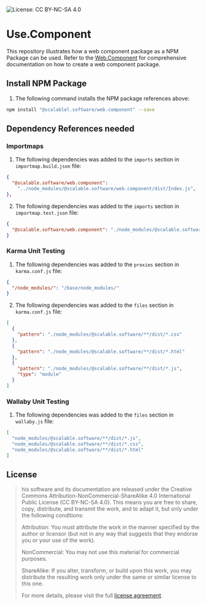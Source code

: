 ![License: CC BY-NC-SA 4.0](https://flat.badgen.net/static/license/CC-BY-NC-SA-4.0/green)

# Use.Component

This repository illustrates how a web component package as a NPM Package can be used.
Refer to the [Web.Component](https://github.com/scalable-software/web.component) for comprehensive documentation on how to create a web component package.

## Install NPM Package

1. The following command installs the NPM package references above:

```bash
npm install "@scalablel.software/web.component" --save
```

## Dependency References needed

### Importmaps

1. The following dependencies was added to the `imports` section in `importmap.build.json` file:

```json
{
  "@scalable.software/web.component":
    "../node_modules/@scalable.software/web.component/dist/Index.js",
},
```

2. The following dependencies was added to the `imports` section in `importmap.test.json` file:

```json
{
  "@scalable.software/web.component": "./node_modules/@scalable.software/web.component/dist/Index.js"
}
```

### Karma Unit Testing

1. The following dependencies was added to the `proxies` section in `karma.conf.js` file:

```json
{
  "/node_modules/": "/base/node_modules/"
}
```

2. The following dependencies was added to the `files` section in `karma.conf.js` file:

```json
[
  {
    "pattern": "./node_modules/@scalable.software/**/dist/*.css"
  },
  {
    "pattern": "./node_modules/@scalable.software/**/dist/*.html"
  },
  {
    "pattern": "./node_modules/@scalable.software/**/dist/*.js",
    "type": "module"
  }
]
```

### Wallaby Unit Testing

1. The following dependencies was added to the `files` section in `wallaby.js` file:

```json
[
  "node_modules/@scalable.software/**/dist/*.js",
  "node_modules/@scalable.software/**/dist/*.css",
  "node_modules/@scalable.software/**/dist/*.html"
]
```

## License

> his software and its documentation are released under the Creative Commons Attribution-NonCommercial-ShareAlike 4.0 International Public License (CC BY-NC-SA 4.0). This means you are free to share, copy, distribute, and transmit the work, and to adapt it, but only under the following conditions:
>
> Attribution: You must attribute the work in the manner specified by the author or licensor (but not in any way that suggests that they endorse you or your use of the work).
>
> NonCommercial: You may not use this material for commercial purposes.
>
> ShareAlike: If you alter, transform, or build upon this work, you may distribute the resulting work only under the same or similar license to this one.
>
> For more details, please visit the full [license agreement](https://creativecommons.org/licenses/by-nc-sa/4.0/).
